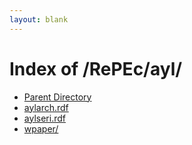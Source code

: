 ```yaml
---
layout: blank
---
```


# Index of /RePEc/ayl/

 - [Parent Directory](../)
 - [aylarch.rdf](aylarch.rdf)
 - [aylseri.rdf](aylseri.rdf)
 - [wpaper/](wpaper/)

